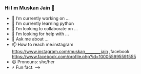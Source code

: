 ### Hi I m Muskan Jain 👋

- 🔭 I’m currently working on ...
- 🌱 I’m currently learning python
- 👯 I’m looking to collaborate on ...
- 🤔 I’m looking for help with ...
- 💬 Ask me about ...
- 📫 How to reach me:instagram https://www.instagram.com/muskan________jain ,facebook https://www.facebook.com/profile.php?id=100055995591555
- 😄 Pronouns: she/her
- ⚡ Fun fact: 
-->
